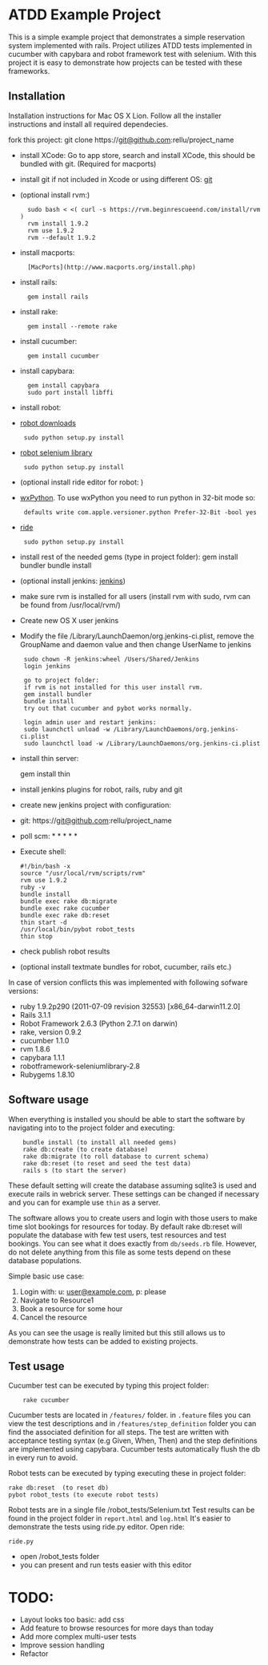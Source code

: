 ATDD Example Project
====================

This is a simple example project that demonstrates a simple reservation system implemented with rails. Project utilizes ATDD tests implemented in cucumber with capybara and robot framework test with selenium. With this project it is easy to demonstrate how projects can be tested with these frameworks.

Installation
------------

Installation instructions for Mac OS X Lion. Follow all the installer instructions and install all required dependecies.

fork this project: git clone https://git@github.com:rellu/project_name

* install XCode: Go to app store, search and install XCode, this should be bundled with git. (Required for macports)
* install git if not included in Xcode or using different OS: [git](http://git-scm.com/download)
* (optional install rvm:) 

		sudo bash < <( curl -s https://rvm.beginrescueend.com/install/rvm )
		rvm install 1.9.2
		rvm use 1.9.2
		rvm --default 1.9.2
	
* install macports:
	
		[MacPorts](http://www.macports.org/install.php)
		
* install rails:
	
		gem install rails
	
* install rake:
	
		gem install --remote rake
	
* install cucumber:
	
		gem install cucumber
	
* install capybara:
	
		gem install capybara
		sudo port install libffi
	
* install robot:
 * [robot downloads](http://code.google.com/p/robotframework/downloads/list)

		sudo python setup.py install

 * [robot selenium library](http://code.google.com/p/robotframework-seleniumlibrary/downloads/list)

	 	sudo python setup.py install
	
* (optional install ride editor for robot: ) 
 * [wxPython](http://www.wxpython.org/download.php). To use wxPython you need to run python in 32-bit mode so:

		defaults write com.apple.versioner.python Prefer-32-Bit -bool yes

 * [ride](https://github.com/robotframework/RIDE/downloads)

		sudo python setup.py install
	
	
* install rest of the needed gems (type in project folder):
		gem install bundler
		bundle install
	
* (optional install jenkins: [jenkins](http://jenkins-ci.org/))
 * make sure rvm is installed for all users (install rvm with sudo, rvm can be found from /usr/local/rvm/)
 * Create new OS X user jenkins
 * Modify the file /Library/LaunchDaemon/org.jenkins-ci.plist, remove the GroupName and daemon value and then change UserName to jenkins

		sudo chown -R jenkins:wheel /Users/Shared/Jenkins
		login jenkins
	
		go to project folder:
		if rvm is not installed for this user install rvm.
		gem install bundler
		bundle install
		try out that cucumber and pybot works normally.
	
		login admin user and restart jenkins:
		sudo launchctl unload -w /Library/LaunchDaemons/org.jenkins-ci.plist
		sudo launchctl load -w /Library/LaunchDaemons/org.jenkins-ci.plist

 * install thin server: 

	gem install thin

 * install jenkins plugins for robot, rails, ruby and git	
 * create new jenkins project with configuration:
  * git: https://git@github.com:rellu/project_name
  * poll scm: * * * * *
  * Execute shell:

 		#!/bin/bash -x
		source "/usr/local/rvm/scripts/rvm"
		rvm use 1.9.2
		ruby -v
		bundle install
		bundle exec rake db:migrate
		bundle exec rake cucumber
		bundle exec rake db:reset
		thin start -d
		/usr/local/bin/pybot robot_tests
		thin stop

  * check publish robot results

	
* (optional install textmate bundles for robot, cucumber, rails etc.)

In case of version conflicts this was implemented with following sofware versions:

* ruby 1.9.2p290 (2011-07-09 revision 32553) [x86_64-darwin11.2.0]
* Rails 3.1.1
* Robot Framework 2.6.3 (Python 2.7.1 on darwin)
* rake, version 0.9.2
* cucumber 1.1.0
* rvm 1.8.6
* capybara 1.1.1
* robotframework-seleniumlibrary-2.8
* Rubygems 1.8.10

Software usage
--------------

When everything is installed you should be able to start the software by navigating into to the project folder and executing:
		
		bundle install (to install all needed gems)
		rake db:create (to create database)
		rake db:migrate (to roll database to current schema)
		rake db:reset (to reset and seed the test data)
		rails s (to start the server)

These default setting will create the database assuming sqlite3 is used and execute rails in webrick server. These settings can be changed if necessary and you can for example use `thin` as a server.
		
The software allows you to create users and login with those users to make time slot bookings for resources for today. By default rake db:reset will populate the database with few test users, test resources and test bookings. You can see what it does exactly from `db/seeds.rb` file. However, do not delete anything from this file as some tests depend on these database populations.

Simple basic use case:

1.	Login with: u: user@example.com, p: please
2.	Navigate to Resource1
3.	Book a resource for some hour
4.	Cancel the resource

As you can see the usage is really limited but this still allows us to demonstrate how tests can be added to existing projects.

Test usage
----------

Cucumber test can be executed by typing this project folder:

		rake cucumber
	
Cucumber tests are located in `/features/` folder. in `.feature` files you can view the test descriptions and in `/features/step_definition` folder you can find the associated definition for all steps. The test are written with acceptance testing syntax (e.g Given, When, Then) and the step definitions are implemented using capybara. Cucumber tests automatically flush the db in every run to avoid.


Robot tests can be executed by typing executing these in project folder:

	rake db:reset  (to reset db)
	pybot robot_tests (to execute robot tests)

Robot tests are in a single file /robot_tests/Selenium.txt
Test results can be found in the project folder in `report.html` and `log.html`
It's easier to demonstrate the tests using ride.py editor. Open ride:

	ride.py
	
* open /robot_tests folder
* you can present and run tests easier with this editor


TODO:
=====

* Layout looks too basic: add css
* Add feature to browse resources for more days than today
* Add more complex multi-user tests
* Improve session handling
* Refactor


     